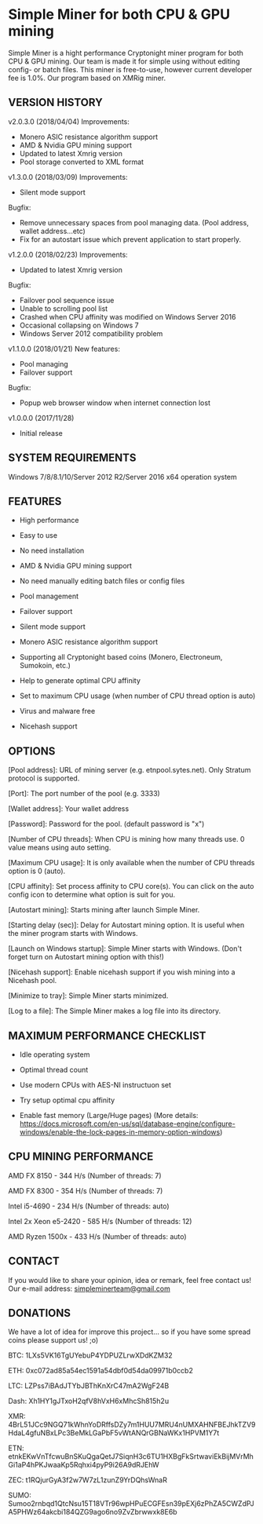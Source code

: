  Simple Miner for both CPU & GPU mining
=============================

Simple Miner is a hight performance Cryptonight miner program for both CPU & GPU mining. Our team is made it for simple using without editing config- or batch files.
This miner is free-to-use, however current developer fee is 1.0%.
Our program based on XMRig miner.

VERSION HISTORY
---------------
v2.0.3.0 (2018/04/04)
Improvements:
- Monero ASIC resistance algorithm support
- AMD & Nvidia GPU mining support
- Updated to latest Xmrig version
- Pool storage converted to XML format

v1.3.0.0 (2018/03/09)
Improvements: 
 - Silent mode support
 
Bugfix:
 - Remove unnecessary spaces from pool managing data. (Pool address, wallet address...etc)
 - Fix for an autostart issue which prevent application to start properly.
 
v1.2.0.0 (2018/02/23)
Improvements: 
 - Updated to latest Xmrig version
 
Bugfix:
 - Failover pool sequence issue
 - Unable to scrolling pool list
 - Crashed when CPU affinity was modified on Windows Server 2016
 - Occasional collapsing on Windows 7
 - Windows Server 2012 compatibility problem
 
v1.1.0.0 (2018/01/21)
 New features:
 - Pool managing
 - Failover support
 
 Bugfix:
 - Popup web browser window when internet connection lost

v1.0.0.0 (2017/11/28)
 - Initial release

SYSTEM REQUIREMENTS
-------------------
Windows 7/8/8.1/10/Server 2012 R2/Server 2016 x64 operation system


FEATURES
--------
* High performance

* Easy to use

* No need installation

* AMD & Nvidia GPU mining support

* No need manually editing batch files or config files

* Pool management

* Failover support

* Silent mode support

* Monero ASIC resistance algorithm support

* Supporting all Cryptonight based coins (Monero, Electroneum, Sumokoin, etc.)

* Help to generate optimal CPU affinity

* Set to maximum CPU usage (when number of CPU thread option is auto)

* Virus and malware free

* Nicehash support



OPTIONS
-------
[Pool address]: URL of mining server (e.g. etnpool.sytes.net). Only Stratum protocol is supported.

[Port]: The port number of the pool (e.g. 3333)

[Wallet address]: Your wallet address

[Password]: Password for the pool. (default password is "x")

[Number of CPU threads]: When CPU is mining how many threads use. 0 value means using auto setting.

[Maximum CPU usage]: It is only available when the number of CPU threads option is 0 (auto).

[CPU affinity]: Set process affinity to CPU core(s). You can click on the auto config icon to determine what option is suit for you.

[Autostart mining]: Starts mining after launch Simple Miner.

[Starting delay (sec)]: Delay for Autostart mining option. It is useful when the miner program starts with Windows.

[Launch on Windows startup]: Simple Miner starts with Windows. (Don't forget turn on Autostart mining option with this!)

[Nicehash support]: Enable nicehash support if you wish mining into a Nicehash pool.

[Minimize to tray]: Simple Miner starts minimized.

[Log to a file]: The Simple Miner makes a log file into its directory.



MAXIMUM PERFORMANCE CHECKLIST
-----------------------------
* Idle operating system

* Optimal thread count

* Use modern CPUs with AES-NI instructuon set

* Try setup optimal cpu affinity

* Enable fast memory (Large/Huge pages) (More details: https://docs.microsoft.com/en-us/sql/database-engine/configure-windows/enable-the-lock-pages-in-memory-option-windows)


CPU MINING PERFORMANCE
----------------------
AMD FX 8150 - 344 H/s (Number of threads: 7)

AMD FX 8300 - 354 H/s (Number of threads: 7)

Intel i5-4690 - 234 H/s (Number of threads: auto)

Intel 2x Xeon e5-2420 - 585 H/s (Number of threads: 12)

AMD Ryzen 1500x - 433 H/s (Number of threads: auto)


CONTACT
-------
If you would like to share your opinion, idea or remark, feel free contact us! 
Our e-mail address: simpleminerteam@gmail.com


DONATIONS
--------
We have a lot of idea for improve this project... so if you have some spread coins please support us! ;o)

BTC: 1LXs5VK16TgUYebuP4YDPUZLrwXDdKZM32

ETH: 0xc072ad85a54ec1591a54dbf0d54da09971b0ccb2

LTC: LZPss7iBAdJTYbJBThKnXrC47mA2WgF24B

Dash: Xh1HY1gJTxoH2qfV8hVxH6xMhcSh815h2u

XMR: 4BrL51JCc9NGQ71kWhnYoDRffsDZy7m1HUU7MRU4nUMXAHNFBEJhkTZV9HdaL4gfuNBxLPc3BeMkLGaPbF5vWtANQrGBNaWKx1HPVM1Y7t

ETN: etnkEKwVnTfcwuBnSKuQgaQetJ7SiqnH3c6TU1HXBgFkSrtwaviEkBijMVrMhGi1aP4hPKJwaaKp5Rqhxi4pyP9i26A9dRJEhW

ZEC: t1RQjurGyA3f2w7W7zL1zunZ9YrDQhsWnaR

SUMO: Sumoo2rnbqd1QtcNsu15T18VTr96wpHPuECGFEsn39pEXj6zPhZA5CWZdPJA5PHWz64akcbi184QZG9ago6no9ZvZbrwwxk8E6b